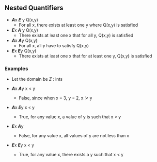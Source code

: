 ## Nested Quantifiers
- ***A***x ***E*** y Q(x,y)
    - For all x, there exists at least one y where Q(x,y) is satisfied
- ***E***x ***A*** y Q(x,y)
    - There exists at least one x that for all y, Q(x,y) is satisfied
- ***A***x ***A***y Q(x,y)
    - For all x, all y have to satisfy Q(x,y)
- ***E***x ***E***y Q(x,y)
    - There exists at least one x that for at least one y, Q(x,y) is satisfied

### Examples
- Let the domain be *Z* : ints

- ***A***x ***A***y x < y
    - False, since when x = 3, y = 2, x !< y
- ***A***x ***E***y x < y
    - True, for any value x, a value of y is such that x < y
- ***E***x ***A***y
    - False, for any value x, all values of y are not less than x
- ***E***x ***E***y x < y
    - True, for any value x, there exists a y such that x < y